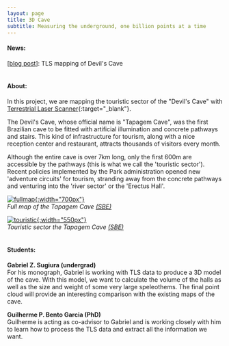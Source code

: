 ```yaml
---
layout: page
title: 3D Cave
subtitle: Measuring the underground, one billion points at a time
---
```

#### News:
[[blog post]({{site.url}}/2018-07-10-devils_cave)]: TLS mapping of Devil's Cave  
&nbsp;
&nbsp;

#### About:
In this project, we are mapping the touristic sector of the "Devil's Cave" with [Terrestrial Laser Scanner](https://en.wikipedia.org/wiki/Laser_scanning){:target="_blank"}.

The Devil's Cave, whose official name is "Tapagem Cave", was the first Brazilian cave to be fitted with artificial illumination and concrete pathways and stairs. This kind of infrastructure for tourism, along with a nice reception center and restaurant, attracts thousands of visitors every month.

Although the entire cave is over 7km long, only the first 600m are accessible by the pathways (this is what we call the 'touristic sector'). Recent policies implemented by the Park administration opened new 'adventure circuits' for tourism, stranding away from the concrete pathways and venturing into the 'river sector' or the 'Erectus Hall'. 

[![fullmap]({{site.baseurl}}/img/mapa_tapagem_full_1000px.jpg "Full cave map. Click to see larger image"){:width="700px"}]({{site.baseurl}}/img/mapa_tapagem_full.jpg)   
*Full map of the Tapagem Cave [(SBE)](http://www.cavernas.org.br/sbenoticias/SBENoticias_005.pdf)*

[![touristic]({{site.baseurl}}/img/mapa_tapagem_turistico_1000px.jpg "Touristic sector map. Click to see larger image"){:width="550px"}]({{site.baseurl}}/img/mapa_tapagem_turistico.jpg)   
*Touristic sector the Tapagem Cave [(SBE)](http://www.cavernas.org.br/sbenoticias/SBENoticias_005.pdf)*  
&nbsp;
&nbsp;

#### Students:
**Gabriel Z. Sugiura (undergrad)**  
For his monograph, Gabriel is working with TLS data to produce a 3D model of the cave. With this model, we want to calculate the volume of the halls as well as the size and weight of some very large speleothems. The final point cloud will provide an interesting comparison with the existing maps of the cave.  

**Guilherme P. Bento Garcia (PhD)**  
Guilherme is acting as co-advisor to Gabriel and is working closely with him to learn how to process the TLS data and extract all the information we want.










